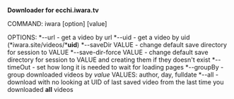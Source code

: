 **Downloader for ecchi.iwara.tv**

COMMAND: iwara [option] [value]

OPTIONS:
    *--url                  - get a video by url
    *--uid                  - get a video by uid (*iwara.site/videos/***uid**)
    *--saveDir VALUE        - change default save directory for session to VALUE
    *--save-dir-force VALUE - change default save directory for session to VALUE and creating them if they doesn't exist
    *--timeOut              - set how long it is needed to wait for loading pages
    *--groupBy              - group downloaded videos by *value*
                             VALUES: author, day, fulldate
    *--all                  - download with no looking at UID of last saved video from the last time you downloaded **all** videos